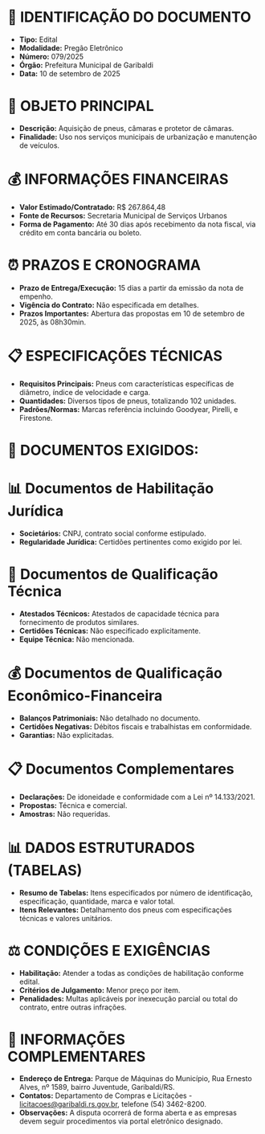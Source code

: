 # 📄 IDENTIFICAÇÃO DO DOCUMENTO
- **Tipo:** Edital
- **Modalidade:** Pregão Eletrônico
- **Número:** 079/2025
- **Órgão:** Prefeitura Municipal de Garibaldi
- **Data:** 10 de setembro de 2025

# 🎯 OBJETO PRINCIPAL
- **Descrição:** Aquisição de pneus, câmaras e protetor de câmaras.
- **Finalidade:** Uso nos serviços municipais de urbanização e manutenção de veículos.

# 💰 INFORMAÇÕES FINANCEIRAS
- **Valor Estimado/Contratado:** R$ 267.864,48
- **Fonte de Recursos:** Secretaria Municipal de Serviços Urbanos
- **Forma de Pagamento:** Até 30 dias após recebimento da nota fiscal, via crédito em conta bancária ou boleto.

# ⏰ PRAZOS E CRONOGRAMA
- **Prazo de Entrega/Execução:** 15 dias a partir da emissão da nota de empenho.
- **Vigência do Contrato:** Não especificada em detalhes.
- **Prazos Importantes:** Abertura das propostas em 10 de setembro de 2025, às 08h30min.

# 📋 ESPECIFICAÇÕES TÉCNICAS
- **Requisitos Principais:** Pneus com características específicas de diâmetro, índice de velocidade e carga.
- **Quantidades:** Diversos tipos de pneus, totalizando 102 unidades.
- **Padrões/Normas:** Marcas referência incluindo Goodyear, Pirelli, e Firestone.

# 📑 DOCUMENTOS EXIGIDOS:

# 📊 Documentos de Habilitação Jurídica
- **Societários:** CNPJ, contrato social conforme estipulado.
- **Regularidade Jurídica:** Certidões pertinentes como exigido por lei.

# 💼 Documentos de Qualificação Técnica
- **Atestados Técnicos:** Atestados de capacidade técnica para fornecimento de produtos similares.
- **Certidões Técnicas:** Não especificado explicitamente.
- **Equipe Técnica:** Não mencionada.

# 💰 Documentos de Qualificação Econômico-Financeira
- **Balanços Patrimoniais:** Não detalhado no documento.
- **Certidões Negativas:** Débitos fiscais e trabalhistas em conformidade.
- **Garantias:** Não explicitadas.

# 📋 Documentos Complementares
- **Declarações:** De idoneidade e conformidade com a Lei nº 14.133/2021.
- **Propostas:** Técnica e comercial.
- **Amostras:** Não requeridas.

# 📊 DADOS ESTRUTURADOS (TABELAS)
- **Resumo de Tabelas:** Itens especificados por número de identificação, especificação, quantidade, marca e valor total.
- **Itens Relevantes:** Detalhamento dos pneus com especificações técnicas e valores unitários.

# ⚖️ CONDIÇÕES E EXIGÊNCIAS
- **Habilitação:** Atender a todas as condições de habilitação conforme edital.
- **Critérios de Julgamento:** Menor preço por item.
- **Penalidades:** Multas aplicáveis por inexecução parcial ou total do contrato, entre outras infrações.

# 📍 INFORMAÇÕES COMPLEMENTARES
- **Endereço de Entrega:** Parque de Máquinas do Município, Rua Ernesto Alves, nº 1589, bairro Juventude, Garibaldi/RS.
- **Contatos:** Departamento de Compras e Licitações - licitacoes@garibaldi.rs.gov.br, telefone (54) 3462-8200.
- **Observações:** A disputa ocorrerá de forma aberta e as empresas devem seguir procedimentos via portal eletrônico designado.